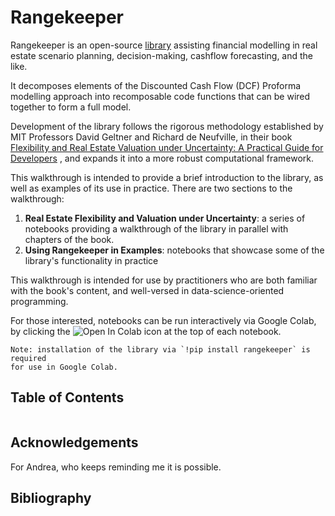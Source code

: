# Rangekeeper

Rangekeeper is an open-source 
[library](https://github.com/daniel-fink/rangekeeper) assisting financial 
modelling in real estate scenario planning, decision-making, cashflow 
forecasting, and the like.

It decomposes elements of the Discounted Cash Flow (DCF) Proforma modelling 
approach into recomposable code functions that can be wired together to form a 
full model.

Development of the library follows the rigorous methodology established by MIT 
Professors David Geltner and Richard de Neufville, in their book [Flexibility 
and Real Estate Valuation under Uncertainty: A Practical Guide for 
Developers](https://www.wiley.com/go/geltner-deneufville/flexibility-and-real-estate-valuation)
, and expands it into a more robust computational framework.

This walkthrough is intended to provide a brief introduction to the library, as 
well as examples of its use in practice. There are two sections to the 
walkthrough:
1. **Real Estate Flexibility and Valuation under Uncertainty**: a series of 
   notebooks providing a walkthrough of the library in parallel with chapters of
   the book. 
2. **Using Rangekeeper in Examples**: notebooks that showcase some of the 
   library's functionality in practice 

This walkthrough is intended for use by practitioners who are both familiar with 
the book's content, and well-versed in data-science-oriented programming. 

For those interested, notebooks can be run interactively via Google Colab, by
clicking the ![Open In Colab](./resources/rocket.png) icon at the top of each 
notebook.
```{note}
Note: installation of the library via `!pip install rangekeeper` is required 
for use in Google Colab.
```

## Table of Contents
```{tableofcontents}
```

## Acknowledgements
For Andrea, who keeps reminding me it is possible.

## Bibliography
```{bibliography}
```